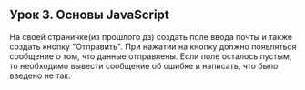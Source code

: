 ## Урок 3. Основы JavaScript
На своей страничке(из прошлого дз) создать поле ввода почты и также создать кнопку "Отправить". При нажатии на кнопку должно появляться сообщение о том, что данные отправлены. Если поле осталось пустым, то необходимо вывести сообщение об ошибке и написать, что было введено не так.
